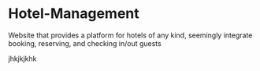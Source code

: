 # Hotel-Management

Website that provides a platform for hotels of any kind, seemingly integrate booking, reserving, and checking in/out guests

jhkjkjkhk